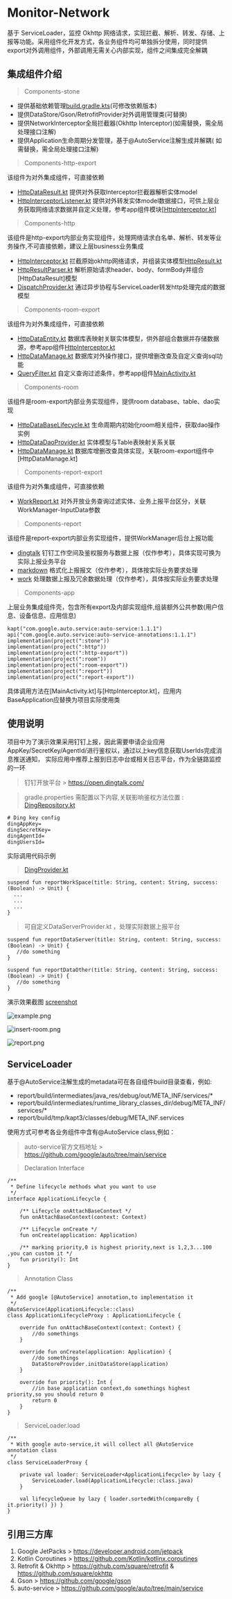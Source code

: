 # Monitor-Network

基于 ServiceLoader，监控 Okhttp
网络请求，实现拦截、解析、转发、存储、上报等功能。采用组件化开发方式，各业务组件均可单独拆分使用，同时提供export对外调用组件，外部调用无需关心内部实现，组件之间集成完全解耦

## 集成组件介绍

> Components-stone

- 提供基础依赖管理[build.gradle.kts](stone/build.gradle.kts)(可修改依赖版本)
- 提供DataStore/Gson/RetrofitProvider对外调用管理类(可替换)
- 提供NetworkInterceptor全局拦截器(Okhttp Interceptor)(如需替换，需全局处理接口注解)
- 提供Application生命周期分发管理，基于@AutoService注解生成并解耦(
  如需替换，需全局处理接口注解)

> Components-http-export

该组件为对外集成组件，可直接依赖

- [HttpDataResult.kt](http-export%2Fsrc%2Fmain%2Fjava%2Fcom%2Fmanna%2Fmonitor%2Fhttp%2Fexport%2FHttpDataResult.kt)
  提供对外获取Interceptor拦截器解析实体model
- [HttpInterceptorListener.kt](http-export%2Fsrc%2Fmain%2Fjava%2Fcom%2Fmanna%2Fmonitor%2Fhttp%2Fexport%2FHttpInterceptorListener.kt)
  提供对外转发实体model数据接口，可供上层业务获取网络请求数据并自定义处理，参考app组件模块[[HttpInterceptor.kt](app%2Fsrc%2Fmain%2Fjava%2Fcom%2Fmanna%2Fmonitor%2Fnetwork%2Finterceptor%2FHttpInterceptor.kt)]

> Components-http

该组件是http-export内部业务实现组件，处理网络请求白名单、解析、转发等业务操作,不可直接依赖，建议上层business业务集成

- [HttpInterceptor.kt](http%2Fsrc%2Fmain%2Fjava%2Fcom%2Fmanna%2Fmonitor%2Fhttp%2FHttpInterceptor.kt)
  拦截原始okhttp网络请求，并组装实体模型[HttpResult.kt](http%2Fsrc%2Fmain%2Fjava%2Fcom%2Fmanna%2Fmonitor%2Fhttp%2FHttpResult.kt)
- [HttpResultParser.kt](http%2Fsrc%2Fmain%2Fjava%2Fcom%2Fmanna%2Fmonitor%2Fhttp%2FHttpResultParser.kt)
  解析原始请求header、body、formBody并组合[HttpDataResult]模型
- [DispatchProvider.kt](http%2Fsrc%2Fmain%2Fjava%2Fcom%2Fmanna%2Fmonitor%2Fhttp%2FDispatchProvider.kt)
  通过异步协程与ServiceLoader转发http处理完成的数据模型

> Components-room-export

该组件为对外集成组件，可直接依赖

- [HttpDataEntity.kt](room-export%2Fsrc%2Fmain%2Fjava%2Fcom%2Fmanna%2Fmonitor%2Froom%2Fexport%2FHttpDataEntity.kt)
  数据库表映射关联实体模型，供外部组合数据并存储数据源，参考app组件[HttpInterceptor.kt](app%2Fsrc%2Fmain%2Fjava%2Fcom%2Fmanna%2Fmonitor%2Fnetwork%2Finterceptor%2FHttpInterceptor.kt)
- [HttpDataManage.kt](room-export%2Fsrc%2Fmain%2Fjava%2Fcom%2Fmanna%2Fmonitor%2Froom%2Fexport%2FHttpDataManage.kt)
  数据库对外操作接口，提供增删改查及自定义查询sql功能
- [QueryFilter.kt](room-export%2Fsrc%2Fmain%2Fjava%2Fcom%2Fmanna%2Fmonitor%2Froom%2Fexport%2FQueryFilter.kt)
  自定义查询过滤条件，参考app组件[MainActivity.kt](app%2Fsrc%2Fmain%2Fjava%2Fcom%2Fmanna%2Fmonitor%2Fnetwork%2FMainActivity.kt)

> Components-room

该组件是room-export内部业务实现组件，提供room database、table、dao实现

- [HttpDataBaseLifecycle.kt](room%2Fsrc%2Fmain%2Fjava%2Fcom%2Fmanna%2Fmonitor%2Froom%2FHttpDataBaseLifecycle.kt)
  生命周期内初始化room相关组件，获取dao操作实例
- [HttpDataDaoProvider.kt](room%2Fsrc%2Fmain%2Fjava%2Fcom%2Fmanna%2Fmonitor%2Froom%2FHttpDataDaoProvider.kt)
  实体模型与Table表映射关系关联
- [HttpDataManage.kt](room%2Fsrc%2Fmain%2Fjava%2Fcom%2Fmanna%2Fmonitor%2Froom%2FHttpDataManage.kt)
  数据库增删改查具体实现，关联room-export组件中[HttpDataManage.kt]

> Components-report-export

该组件为对外集成组件，可直接依赖

- [WorkReport.kt](report-export%2Fsrc%2Fmain%2Fjava%2Fcom%2Fmanna%2Fmonitor%2Freport%2Fexport%2FWorkReport.kt)
  对外开放业务查询过滤实体、业务上报平台区分，关联WorkManager-InputData参数

> Components-report

该组件是report-export内部业务实现组件，提供WorkManager后台上报功能

- [dingtalk](report%2Fsrc%2Fmain%2Fjava%2Fcom%2Fmanna%2Fmonitor%2Freport%2Fdingtalk)
  钉钉工作空间及鉴权服务与数据上报（仅作参考），具体实现可换为实际上报业务平台
- [markdown](report%2Fsrc%2Fmain%2Fjava%2Fcom%2Fmanna%2Fmonitor%2Freport%2Fmarkdown)
  格式化上报报文（仅作参考），具体按实际业务要求处理
- [work](report%2Fsrc%2Fmain%2Fjava%2Fcom%2Fmanna%2Fmonitor%2Freport%2Fwork)
  处理数据上报及冗余数据处理（仅作参考），具体按实际业务要求处理

> Components-app

上层业务集成组件壳，包含所有export及内部实现组件,组装额外公共参数(用户信息、设备信息、应用信息)

```
kapt("com.google.auto.service:auto-service:1.1.1")
api("com.google.auto.service:auto-service-annotations:1.1.1")
implementation(project(":stone"))
implementation(project(":http"))
implementation(project(":http-export"))
implementation(project(":room"))
implementation(project(":room-export"))
implementation(project(":report"))
implementation(project(":report-export"))
```

具体调用方法在[MainActivity.kt]与[HttpInterceptor.kt]，应用内BaseApplication应替换为项目实际使用类

## 使用说明

项目中为了演示效果采用钉钉上报，因此需要申请企业应用AppKey/SecretKey/AgentId/进行鉴权以，通过以上key信息获取UserIds完成消息推送通知，
实际应用中推荐上报到日志中台或相关日志平台，作为全链路监控的一环
> 钉钉开放平台 > https://open.dingtalk.com/

> gradle.properties
> 需配置以下内容,关联影响鉴权方法位置 : [DingRepository.kt](report%2Fsrc%2Fmain%2Fjava%2Fcom%2Fmanna%2Fmonitor%2Freport%2Fdingtalk%2FDingRepository.kt)

```
# Ding key config
dingAppKey=
dingSecretKey=
dingAgentId=
dingUsersId=
```

实际调用代码示例
> [DingProvider.kt](report%2Fsrc%2Fmain%2Fjava%2Fcom%2Fmanna%2Fmonitor%2Freport%2Fdingtalk%2FDingProvider.kt)

```
suspend fun reportWorkSpace(title: String, content: String, success: (Boolean) -> Unit) {
  ...
  ...
  ...
}
```

> 可自定义DataServerProvider.kt ，处理实际数据上报平台

```
suspend fun reportDataServer(title: String, content: String, success: (Boolean) -> Unit) {
   //do something
}

suspend fun reportDataOther(title: String, content: String, success: (Boolean) -> Unit) {
   //do something
}
```

演示效果截图 [screenshot](screenshot)

![example.png](screenshot%2Fexample.png)

![insert-room.png](screenshot%2Finsert-room.png)

![report.png](screenshot%2Freport.png)

## ServiceLoader

基于@AutoService注解生成的metadata可在各自组件build目录查看，例如:

- report/build/intermediates/java_res/debug/out/META_INF/services/*
- report/build/intermediates/runtime_library_classes_dir/debug/META_INF/services/*
- report/build/tmp/kapt3/classes/debug/META_INF.services

使用方式可参考各业务组件中含有@AutoService class,例如：
> auto-service官方文档地址 > https://github.com/google/auto/tree/main/service

> Declaration Interface

```
/**
 * Define lifecycle methods what you want to use
 */
interface ApplicationLifecycle {

    /** Lifecycle onAttachBaseContext */
    fun onAttachBaseContext(context: Context)

    /** Lifecycle onCreate */
    fun onCreate(application: Application)

    /** marking priority,0 is highest priority,next is 1,2,3...100 ,you can custom it */
    fun priority(): Int
}
```

> Annotation Class

```
/**
 * Add google [@AutoService] annotation,to implementation it
 */
@AutoService(ApplicationLifecycle::class)
class ApplicationLifecycleProxy : ApplicationLifecycle {

    override fun onAttachBaseContext(context: Context) {
        //do somethings
    }

    override fun onCreate(application: Application) {
        //do somethings
        DataStoreProvider.initDataStore(application)
    }

    override fun priority(): Int {
        //in base application context,do somethings highest priority,so you should return 0
        return 0
    }
}
```

> ServiceLoader.load

```
/**
 * With google auto-service,it will collect all @AutoService annotation class
 */
class ServiceLoaderProxy {

    private val loader: ServiceLoader<ApplicationLifecycle> by lazy {
        ServiceLoader.load(ApplicationLifecycle::class.java)
    }

    val lifecycleQueue by lazy { loader.sortedWith(compareBy { it.priority() }) }
}
```

## 引用三方库

1. Google JetPacks > https://developer.android.com/jetpack
2. Kotlin Coroutines > https://github.com/Kotlin/kotlinx.coroutines
3. Retrofit & Okhttp > https://github.com/square/retrofit & https://github.com/square/okhttp
4. Gson > https://github.com/google/gson
5. auto-service > https://github.com/google/auto/tree/main/service